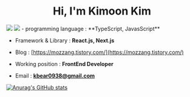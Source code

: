 <h1 align="center">Hi, I'm Kimoon Kim</h1>

<img src="https://img.shields.io/badge/React-61DAFB?style=flat-square&&logo=React&logoColor=white"/>
<img src="https://img.shields.io/badge/Next.js-000000style=flat-square&&logo=NextJS&logoColor=white"/>
- programming language : **TypeScript, JavasScript**

- Framework & Library : **React.js, Next.js**

- Blog : [https://mozzang.tistory.com/](https://mozzang.tistory.com/)

- Working position : **FrontEnd Developer**

- Email : **kbear0938@gmail.com**


[![Anurag's GitHub stats](https://github-readme-stats.vercel.app/api?username=MoZZANG)](https://github.com/anuraghazra/github-readme-stats)
